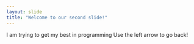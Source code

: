 ```yaml
---
layout: slide
title: "Welcome to our second slide!"
---
```

I am trying to get my best in programming
Use the left arrow to go back!
